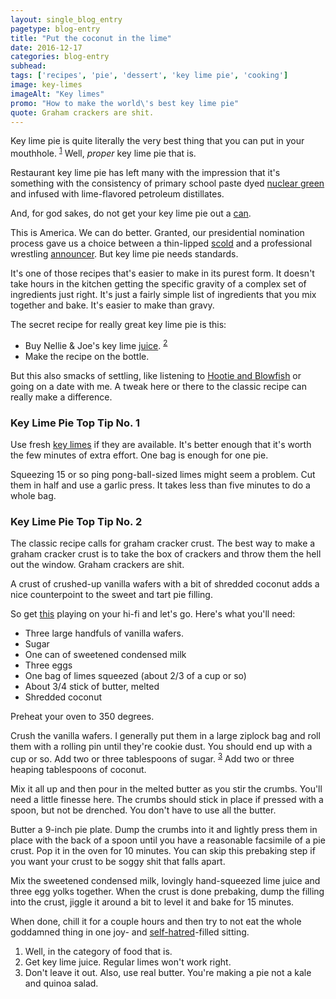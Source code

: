 ```yaml
---
layout: single_blog_entry
pagetype: blog-entry
title: "Put the coconut in the lime"
date: 2016-12-17
categories: blog-entry
subhead:
tags: ['recipes', 'pie', 'dessert', 'key lime pie', 'cooking']
image: key-limes
imageAlt: "Key limes"
promo: "How to make the world\'s best key lime pie"
quote: Graham crackers are shit.
---  
```


Key lime pie is quite literally the very best thing that you can put in your mouthhole. <sup>[1][1]</sup> Well, *proper* key lime pie that is.

Restaurant key lime pie has left many with the impression that it's something with the consistency of primary school paste dyed [nuclear green][6] and infused with lime-flavored petroleum distillates.

And, for god sakes, do not get your key lime pie out a [can][4].

This is America. We can do better. Granted, our presidential nomination process gave us a choice between a thin-lipped [scold][7] and a professional wrestling [announcer][8]. But key lime pie needs standards.

It's one of those recipes that's easier to make in its purest form. It doesn't take hours in the kitchen getting the specific gravity of a complex set of ingredients just right. It's just a fairly simple list of ingredients that you mix together and bake. It's easier to make than gravy.

The secret recipe for really great key lime pie is this:

* Buy Nellie & Joe's key lime [juice][9]. <sup>[2][2]</sup>
* Make the recipe on the bottle.

But this also smacks of settling, like listening to [Hootie and Blowfish][10] or going on a date with me. A tweak here or there to the classic recipe can really make a difference.

### Key Lime Pie Top Tip No. 1
Use fresh [key limes][11] if they are available. It's better enough that it's worth the few minutes of extra effort. One bag is enough for one pie.

Squeezing 15 or so ping pong-ball-sized limes might seem a problem. Cut them in half and use a garlic press. It takes less than five minutes to do a whole bag.

### Key Lime Pie Top Tip No. 2

The classic recipe calls for graham cracker crust. The best way to make a graham cracker crust is to take the box of crackers and throw them the hell out the window. Graham crackers are shit.

A crust of crushed-up vanilla wafers with a bit of shredded coconut adds a nice counterpoint to the sweet and tart pie filling.

So get [this][5] playing on your hi-fi and let's go. Here's what you'll need:

* Three large handfuls of vanilla wafers.
* Sugar
* One can of sweetened condensed milk
* Three eggs
* One bag of limes squeezed (about 2/3 of a cup or so)
* About 3/4 stick of butter, melted
* Shredded coconut

Preheat your oven to 350 degrees.

Crush the vanilla wafers. I generally put them in a large ziplock bag and roll them with a rolling pin until they're cookie dust. You should end up with a cup or so. Add two or three tablespoons of sugar. <sup>[3][3]</sup> Add two or three heaping tablespoons of coconut.

Mix it all up and then pour in the melted butter as you stir the crumbs. You'll need a little finesse here. The crumbs should stick in place if  pressed with a spoon, but not be drenched. You don't have to use all the butter.

Butter a 9-inch pie plate. Dump the crumbs into it and lightly press them in place with the back of a spoon until you have a reasonable facsimile of a pie crust. Pop it in the oven for 10 minutes. You can skip this prebaking step if you want your crust to be soggy shit that falls apart.

Mix the sweetened condensed milk, lovingly hand-squeezed lime juice and three egg yolks together. When the crust is done prebaking, dump the filling into the crust, jiggle it around a bit to level it and bake for 15 minutes.

When done, chill it for a couple hours and then try to not eat the whole goddamned thing in one joy- and [self-hatred][12]-filled sitting.




1. <span id="footnote-one"></span>Well, in the category of food that is.
2. <span id="footnote-two"></span>Get key lime juice. Regular limes won't work right.
3. <span id="footnote-three"></span>Don't leave it out. Also, use real butter. You're making a pie not a kale and quinoa salad.


[1]:#footnote-one
[2]:#footnote-two
[3]:#footnote-three
[4]:https://jet.com/product/detail/16b9fbb5a8624618af1057c2500dae0d?jcmp=pla:ggl:a_jd_cons_gen_food_beverages_tobacco_a3_b1:food_items_cooking_baking_ingredients_a3_other:na:PLA_648191734_39624895024_pla-212814271984:na:na:na:2&code=PLA15
[5]:https://play.spotify.com/album/2DC1m7itrSgUKKZeHjGwUU?play=true&utm_source=open.spotify.com&utm_medium=open
[6]:http://assets.kraftfoods.com/recipe_images/opendeploy/51518_SGS_K2622V0_OR1_OH_640x428.jpg
[7]:http://16004-presscdn-0-50.pagely.netdna-cdn.com/wp-content/uploads/hillary-angry.jpg
[8]:http://img.wonkette.com/wp-content/uploads/2016/04/Donald-Trump_3372655k.jpg
[9]:https://keylimejuice.com/
[10]:https://www.youtube.com/watch?v=xoW3bqnr7tw
[11]:https://lookimadethat.files.wordpress.com/2010/05/limes.jpg
[12]:https://www.brainyquote.com/quotes/quotes/l/louisck452800.html
